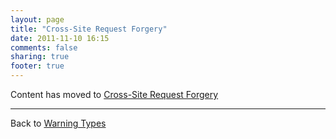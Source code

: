 ```yaml
---
layout: page
title: "Cross-Site Request Forgery"
date: 2011-11-10 16:15
comments: false
sharing: true
footer: true
---
```


<script>
window.location.replace("http://railroaderscanner.org/docs/warning_types/cross-site_request_forgery/");
</script>

Content has moved to [Cross-Site Request Forgery](/docs/warning_types/cross-site_request_forgery/)

---
Back to [Warning Types](/docs/warning_types)


